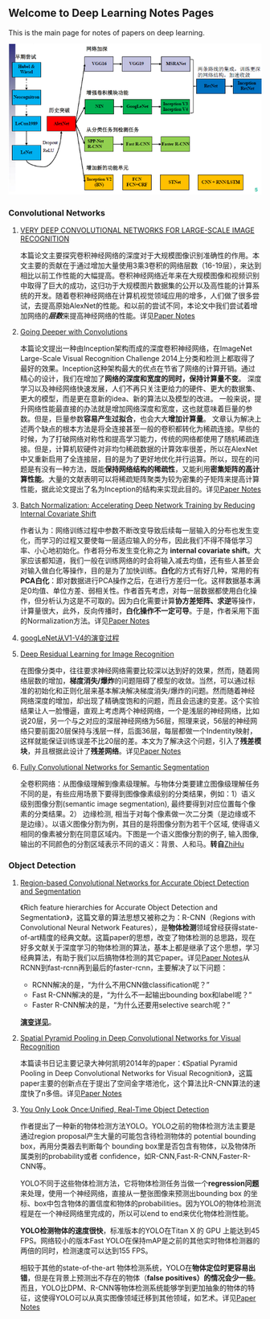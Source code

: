 ## Welcome to Deep Learning Notes Pages

This is the main page for notes of papers on deep learning.

![](/img/the_evolution_of_cnn.png)

### Convolutional Networks
1. [VERY DEEP CONVOLUTIONAL NETWORKS FOR LARGE-SCALE IMAGE RECOGNITION](https://github.com/fanOfJava/myblob/blob/master/papers/convolutional%20network/Very%20deep%20convolutional%20networks%20for%20large-scale%20image%20recognition.pdf)

	本篇论文主要探究卷积神经网络的深度对于大规模图像识别准确性的作用。本文主要的贡献在于通过增加大量使用3乘3卷积的网络层数（16-19层），来达到相比以前工作性能的大幅提高。卷积神经网络近年来在大规模图像和视频识别中取得了巨大的成功，这归功于大规模图片数据集的公开以及高性能的计算系统的开发。随着卷积神经网络在计算机视觉领域应用的增多，人们做了很多尝试，去提高原始AlexNet的性能。和以前的尝试不同，本论文中我们尝试着增加网络的***层数***来提高神经网络的性能。详见[Paper Notes](https://github.com/fanOfJava/myblob/blob/master/src/very_deep_convolutinal_networks.md)

2. [Going Deeper with Convolutions](https://github.com/fanOfJava/myblob/blob/master/papers/convolutional%20network/Szegedy_Going_Deeper_With_2015_CVPR_paper.pdf)

	本篇论文提出一种由Inception架构而成的深度卷积神经网络，在ImageNet Large-Scale Visual Recognition Challenge 2014上分类和检测上都取得了最好的效果。Inception这种架构最大的优点在节省了网络的计算开销。通过精心的设计，我们在增加了**网络的深度和宽度的同时，保持计算量不变**。
	深度学习以及神经网络快速发展，人们不再只关注更给力的硬件、更大的数据集、更大的模型，而是更在意新的idea、新的算法以及模型的改进。
	一般来说，提升网络性能最直接的办法就是增加网络深度和宽度，这也就意味着巨量的参数。但是，巨量参数**容易产生过拟合**，也会大大**增加计算量**。
	文章认为解决上述两个缺点的根本方法是将全连接甚至一般的卷积都转化为稀疏连接。早些的时候，为了打破网络对称性和提高学习能力，传统的网络都使用了随机稀疏连接。但是，计算机软硬件对非均匀稀疏数据的计算效率很差，所以在AlexNet中又重新启用了全连接层，目的是为了更好地优化并行运算。所以，现在的问题是有没有一种方法，既能**保持网络结构的稀疏性**，又能利用**密集矩阵的高计算性能**。大量的文献表明可以将稀疏矩阵聚类为较为密集的子矩阵来提高计算性能，据此论文提出了名为Inception的结构来实现此目的。详见[Paper Notes](https://github.com/fanOfJava/myblob/blob/master/src/going_deeper_with_convolutions.md)


3. [Batch Normalization: Accelerating Deep Network Training by
Reducing Internal Covariate Shift](https://github.com/fanOfJava/myblob/blob/master/papers/convolutional%20network/Batch%20Normalization.pdf)

	作者认为：网络训练过程中参数不断改变导致后续每一层输入的分布也发生变化，而学习的过程又要使每一层适应输入的分布，因此我们不得不降低学习率、小心地初始化。作者将分布发生变化称之为 **internal covariate shift**。大家应该都知道，我们一般在训练网络的时会将输入减去均值，还有些人甚至会对输入做白化等操作，目的是为了加快训练。**白化**的方式有好几种，常用的有**PCA白化**：即对数据进行PCA操作之后，在进行方差归一化。这样数据基本满足0均值、单位方差、弱相关性。作者首先考虑，对每一层数据都使用白化操作，但分析认为这是不可取的。因为白化需要计算**协方差矩阵、求逆**等操作，计算量很大，此外，反向传播时，**白化操作不一定可导**。于是，作者采用下面的Normalization方法。详见[Paper Notes](https://github.com/fanOfJava/myblob/blob/master/src/batch_normalization.md)

4. [googLeNet从V1-V4的演变过程](https://github.com/fanOfJava/myblob/blob/master/src/InceptionV1-V4.md)

5. [Deep Residual Learning for Image Recognition](https://github.com/fanOfJava/myblob/blob/master/papers/convolutional%20network/Deep%20residual%20learning%20for%20image%20recognition%20(2016)%2C%20K.%20He%20et%20al..pdf)

	在图像分类中，往往要求神经网络需要比较深以达到好的效果，然而，随着网络层数的增加，**梯度消失/爆炸**的问题阻碍了模型的收敛。当然，可以通过标准的初始化和正则化层来基本解决解决梯度消失/爆炸的问题。然而随着神经网络深度的增加，却出现了精确度饱和的问题，而且会迅速的变差。这个实验结果让人一脸懵逼，直观上考虑两个神经网络，一个是浅层的神经网络，比如说20层，另一个与之对应的深层神经网络为56层，照理来说，56层的神经网络只要前面20层保持与浅层一样，后面36层，每层都做一个Indentity映射，这样就能保证训练误差不比20层的差。本文为了解决这个问题，引入了**残差模块**，并且根据此设计了**残差网络**。详见[Paper Notes](https://github.com/fanOfJava/myblob/blob/master/src/deep_residual_learning_for_image_recognition.md)

6. [Fully Convolutional Networks for Semantic Segmentation](https://github.com/fanOfJava/myblob/blob/master/papers/convolutional%20network/Long_Fully_Convolutional_Networks_2015_CVPR_paper.pdf)
	
	全卷积网络：从图像级理解到像素级理解。与物体分类要建立图像级理解任务不同的是，有些应用场景下要得到图像像素级别的分类结果，例如：1）语义级别图像分割(semantic image segmentation), 最终要得到对应位置每个像素的分类结果。2） 边缘检测, 相当于对每个像素做一次二分类（是边缘或不是边缘）。以语义图像分割为例，其目的是将图像分割为若干个区域, 使得语义相同的像素被分割在同意区域内。下图是一个语义图像分割的例子, 输入图像, 输出的不同颜色的分割区域表示不同的语义：背景、人和马。**转自**[ZhiHu](https://zhuanlan.zhihu.com/p/20872103?refer=dlclass)

### Object Detection
1. [Region-based Convolutional Networks for Accurate Object Detection and Segmentation](https://github.com/fanOfJava/myblob/blob/master/papers/object%20detection/Region-based%20convolutional%20networks%20for%20accurate%20object%20detection%20and%20segmentation%20(2016)%2C%20R.%20Girshick%20et%20al..pdf)
 
	《Rich feature hierarchies for Accurate Object Detection and Segmentation》，这篇文章的算法思想又被称之为：R-CNN（Regions with Convolutional Neural Network Features），是**物体检测**领域曾经获得state-of-art精度的经典文献。这篇paper的思想，改变了物体检测的总思路，现在好多文献关于深度学习的物体检测的算法，基本上都是继承了这个思想，学习经典算法，有助于我们以后搞物体检测的其它paper。详见[Paper Notes](https://github.com/fanOfJava/myblob/blob/master/src/region-based_convolutional_networks_for_accurate_object_detection_and_segmentation.md)从RCNN到fast-rcnn再到最后的faster-rcnn，主要解决了以下问题： 
	- RCNN解决的是，“为什么不用CNN做classification呢？”
	- Fast R-CNN解决的是，“为什么不一起输出bounding box和label呢？” 
	- Faster R-CNN解决的是，“为什么还要用selective search呢？”
	
	[**演变详见**](http://blog.csdn.net/qq_17448289/article/details/52871461)。


2. [Spatial Pyramid Pooling in Deep Convolutional Networks for Visual Recognition](https://github.com/fanOfJava/myblob/blob/master/papers/object%20detection/Spatial%20Pyramid%20Pooling%20in%20Deep%20Convolutional.pdf) 

	本篇读书日记主要记录大神何凯明2014年的paper：《Spatial Pyramid Pooling in Deep Convolutional Networks for Visual Recognition》，这篇paper主要的创新点在于提出了空间金字塔池化，这个算法比R-CNN算法的速度快了n多倍。详见[Paper Notes](https://github.com/fanOfJava/myblob/blob/master/src/spatial_pyramid_pooling_in_deep_convolutional_networks_for_visual_recognition.md) 

3. [You Only Look Once:Unified, Real-Time Object Detection](https://github.com/fanOfJava/myblob/blob/master/papers/object%20detection/You%20only%20look%20once-%20Unified%2C%20real-time%20object%20detection%20(2016)%2C%20J.%20Redmon%20et%20al.%20.pdf) 

	作者提出了一种新的物体检测方法YOLO。YOLO之前的物体检测方法主要是通过region proposal产生大量的可能包含待检测物体的 potential bounding box，再用分类器去判断每个 bounding box里是否包含有物体，以及物体所属类别的probability或者 confidence，如R-CNN,Fast-R-CNN,Faster-R-CNN等。
	
	YOLO不同于这些物体检测方法，它将物体检测任务当做一个**regression问题**来处理，使用一个神经网络，直接从一整张图像来预测出bounding box 的坐标、box中包含物体的置信度和物体的probabilities。因为YOLO的物体检测流程是在一个神经网络里完成的，所以可以end to end来优化物体检测性能。
	
	**YOLO检测物体的速度很快**，标准版本的YOLO在Titan X 的 GPU 上能达到45 FPS。网络较小的版本Fast YOLO在保持mAP是之前的其他实时物体检测器的两倍的同时，检测速度可以达到155 FPS。
	
	相较于其他的state-of-the-art 物体检测系统，YOLO在**物体定位时更容易出错**，但是在背景上预测出不存在的物体（**false positives）的情况会少一些**。而且，YOLO比DPM、R-CNN等物体检测系统能够学到更加抽象的物体的特征，这使得YOLO可以从真实图像领域迁移到其他领域，如艺术。详见[Paper Notes](http://blog.csdn.net/hrsstudy/article/details/70305791) 






